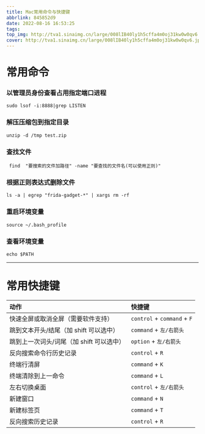 ```yaml
---
title: Mac常用命令与快捷键
abbrlink: 845852d9
date: 2022-08-16 16:53:25
tags: 
top_img: http://tva1.sinaimg.cn/large/008lIB40ly1h5cffa4m0oj31kw0w0qv6.jpg
cover: http://tva1.sinaimg.cn/large/008lIB40ly1h5cffa4m0oj31kw0w0qv6.jpg
---
```


# 常用命令

### 以管理员身份查看占用指定端口进程

```shell
sudo lsof -i:8888|grep LISTEN
```

### 解压压缩包到指定目录

```shell
unzip -d /tmp test.zip
```

### 查找文件

```shell
 find  "要搜索的文件加路径" -name "要查找的文件名(可以使用正则)"
```

### 根据正则表达式删除文件

```shell
ls -a | egrep "frida-gadget-*" | xargs rm -rf
```

### 重启环境变量

```shell
source ~/.bash_profile
```

### 查看环境变量

```shell
echo $PATH
```

-------



# 常用快捷键



| 动作                                     | 快捷键                     |
| :--------------------------------------- | :------------------------- |
| 快速全屏或取消全屏（需要软件支持）       | `control` + `command` + `F` |
| 跳到文本开头/结尾（加 shift 可以选中）   | `command` + `左/右箭头`    |
| 跳到上一次词头/词尾（加 shift 可以选中） | `option` + `左/右箭头`     |
| 反向搜索命令行历史记录                   | `control` + `R`            |
| 终端行清屏                               | `command` + `K`            |
| 终端清除到上一命令                       | `command` + `L`            |
| 左右切换桌面                             | `control` + `左/右箭头`    |
| 新建窗口                                 | `command` + `N`            |
| 新建标签页                               | `command` + `T`            |
| 反向搜索历史记录                               | `control` + `R`            |

